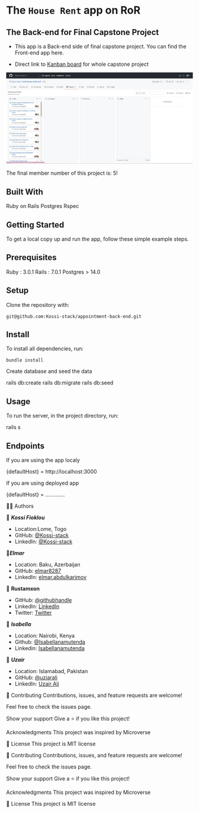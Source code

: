 # The `House Rent` app on RoR

## The Back-end for Final Capstone Project

- This app is a Back-end side of final capstone project. You can find the Front-end app here.

- Direct link to [Kanban board](https://github.com/Kossi-stack/rent-house-back-end/projects/1) for whole capstone project


![Kanban screen](./app/assets/image/kanban.JPG)

The final member number of this project is: 5!

## Built With

Ruby on Rails 
Postgres 
Rspec

## Getting Started

To get a local copy up and run the app, follow these simple example steps.

## Prerequisites

Ruby : 3.0.1
Rails : 7.0.1
Postgres > 14.0

## Setup
Clone the repository with:

    git@github.com:Kossi-stack/appointment-back-end.git

## Install
To install all dependencies, run:

    bundle install

Create database and seed the data

   rails db:create
   rails db:migrate
   rails db:seed

## Usage
To run the server, in the project directory, run:

  rails s

## Endpoints

If you are using the app localy

{defaultHost} = http://localhost:3000

If you are using deployed app

{defaultHost} = .............


👤👤 Authors

👤 ***Kossi Fioklou***
- Location:Lome, Togo
- GitHub: [@Kossi-stack](https://github.com/kossi-stack)
- LinkedIn: [@Kossi-stack](https://www.linkedin.com/in/kossi-stack/)

👤***Elmar***
- Location: Baku, Azerbaijan
- GitHub: [elmar8287](https://github.com/elmar8287)
- LinkedIn: [elmar.abdulkarimov](https://www.linkedin.com/in/elmar-abdulkarimov/)

👤 **Rustamxon**

- GitHub: [@githubhandle](https://github.com/Rustamxon7)
- LinkedIn: [LinkedIn](https://www.linkedin.com/in/rustamjon-tolipov-6a831020b)
- Twitter: [Twitter](https://twitter.com/Rustamjon7777)

👤 ***Isabella***
- Location: Nairobi, Kenya
- Github: [@Isabellanamutenda](https://github.com/Isabellanamutenda)
- Linkedin: [Isabellanamutenda](https://www.linkedin.com/in/isabella-namutenda/)


👤 ***Uzair***
- Location: Islamabad, Pakistan
- GitHub: [@uziarali](https://github.com/uzairali19)
- LinkedIn: [Uzair Ali](https://www.linkedin.com/in/uzairali19/)



🤝 Contributing
Contributions, issues, and feature requests are welcome!

Feel free to check the issues page.

Show your support
Give a ⭐️ if you like this project!

Acknowledgments
This project was inspired by Microverse

📝 License
This project is MIT license


🤝 Contributing
Contributions, issues, and feature requests are welcome!

Feel free to check the issues page.

Show your support
Give a ⭐️ if you like this project!

Acknowledgments
This project was inspired by Microverse

📝 License
This project is MIT license